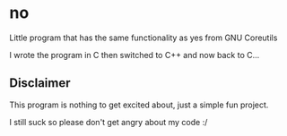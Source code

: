 # no
Little program that has the same functionality as yes from GNU Coreutils

I wrote the program in C then switched to C++ and now back to C...

## Disclaimer
This program is nothing to get excited about, just a simple fun project.

I still suck so please don't get angry about my code :/
